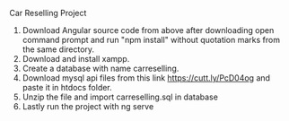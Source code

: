 Car Reselling Project

1. Download Angular source code from above after downloading open command prompt and run "npm install" without quotation marks from the same directory.
2. Download and install xampp.
3. Create a database with name carreselling.
4. Download mysql api files from this link https://cutt.ly/PcD04og and paste it in htdocs folder.
5. Unzip the file and import carreselling.sql in database
6. Lastly run the project with ng serve

